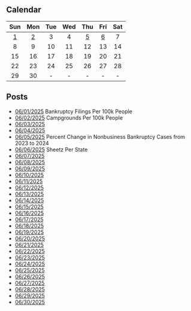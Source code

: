 ## Calendar

|Sun|Mon|Tue|Wed|Thu|Fri|Sat|
|:-:|:-:|:-:|:-:|:-:|:-:|:-:|
|[1](../../projects/economics/Bankruptcy_Filings_Per_State/)|[2](../../projects/stores/Campgrounds_Per_State_Per_Capita_2025/)|3|4|[5](../../projects/economics/Bankruptcy_Filings_Per_State_2023_to_2024/)|[6](../../projects/stores/Sheetz_Per_State/)|7|
|8|9|10|11|12|13|14|
|15|16|17|18|19|20|21|
|22|23|24|25|26|27|28|
|29|30|-|-|-|-|-|

## Posts
* [06/01/2025](../../projects/economics/Bankruptcy_Filings_Per_State/) Bankruptcy Filings Per 100k People
* [06/02/2025](../../projects/stores/Campgrounds_Per_State_Per_Capita_2025/) Campgrounds Per 100k People
* [06/03/2025]()
* [06/04/2025]()
* [06/05/2025](../../projects/economics/Bankruptcy_Filings_Per_State_2023_to_2024/) Percent Change in Nonbusiness Bankruptcy Cases from 2023 to 2024
* [06/06/2025](../../projects/stores/Sheetz_Per_State/) Sheetz Per State
* [06/07/2025]()
* [06/08/2025]()
* [06/09/2025]()
* [06/10/2025]()
* [06/11/2025]()
* [06/12/2025]()
* [06/13/2025]()
* [06/14/2025]()
* [06/15/2025]()
* [06/16/2025]()
* [06/17/2025]()
* [06/18/2025]()
* [06/19/2025]()
* [06/20/2025]()
* [06/21/2025]()
* [06/22/2025]()
* [06/23/2025]()
* [06/24/2025]()
* [06/25/2025]()
* [06/26/2025]()
* [06/27/2025]()
* [06/28/2025]()
* [06/29/2025]()
* [06/30/2025]()
